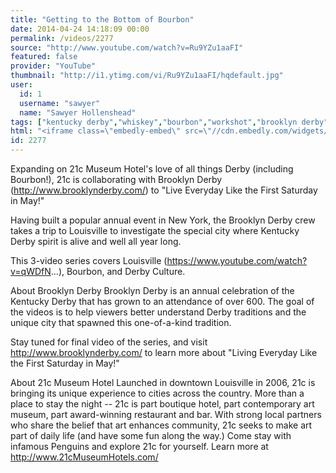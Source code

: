 ```yaml
---
title: "Getting to the Bottom of Bourbon"
date: 2014-04-24 14:18:09 00:00
permalink: /videos/2277
source: "http://www.youtube.com/watch?v=Ru9YZu1aaFI"
featured: false
provider: "YouTube"
thumbnail: "http://i1.ytimg.com/vi/Ru9YZu1aaFI/hqdefault.jpg"
user:
  id: 1
  username: "sawyer"
  name: "Sawyer Hollenshead"
tags: ["kentucky derby","whiskey","bourbon","workshot","brooklyn derby"]
html: "<iframe class=\"embedly-embed\" src=\"//cdn.embedly.com/widgets/media.html?src=http%3A%2F%2Fwww.youtube.com%2Fembed%2FRu9YZu1aaFI%3Fwmode%3Dtransparent%26feature%3Doembed&wmode=transparent&url=http%3A%2F%2Fwww.youtube.com%2Fwatch%3Fv%3DRu9YZu1aaFI&image=http%3A%2F%2Fi1.ytimg.com%2Fvi%2FRu9YZu1aaFI%2Fhqdefault.jpg&key=daaebf4d9cdd46779200162d0ca86e20&type=text%2Fhtml&schema=youtube\" width=\"854\" height=\"480\" scrolling=\"no\" frameborder=\"0\" allowfullscreen></iframe>"
id: 2277
---
```


Expanding on 21c Museum Hotel's love of all things Derby (including Bourbon!), 21c is collaborating with Brooklyn Derby (http://www.brooklynderby.com/) to "Live Everyday Like the First Saturday in May!"

Having built a popular annual event in New York, the Brooklyn Derby crew takes a trip to Louisville to investigate the special city where Kentucky Derby spirit is alive and well all year long.

This 3-video series covers Louisville (https://www.youtube.com/watch?v=qWDfN...), Bourbon, and Derby Culture.

About Brooklyn Derby
Brooklyn Derby is an annual celebration of the Kentucky Derby that has grown to an attendance of over 600. The goal of the videos is to help viewers better understand Derby traditions and the unique city that spawned this one-of-a-kind tradition.

Stay tuned for final video of the series, and visit http://www.brooklynderby.com/ to learn more about "Living Everyday Like the First Saturday in May!"

About 21c Museum Hotel
Launched in downtown Louisville in 2006, 21c is bringing its unique experience to cities across the country. More than a place to stay the night -- 21c is part boutique hotel, part contemporary art museum, part award-winning restaurant and bar. With strong local partners who share the belief that art enhances community, 21c seeks to make art part of daily life (and have some fun along the way.) Come stay with infamous Penguins and explore 21c for yourself. Learn more at http://www.21cMuseumHotels.com/